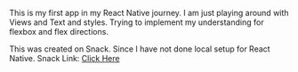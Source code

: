 This is my first app in my React Native journey. 
I am just playing around with Views and Text and styles.
Trying to implement my understanding for flexbox and flex directions.

This was created on Snack. Since I have not done local setup for React Native.
Snack Link: [Click Here](https://snack.expo.dev/@techwizard1996/5ceba3)
